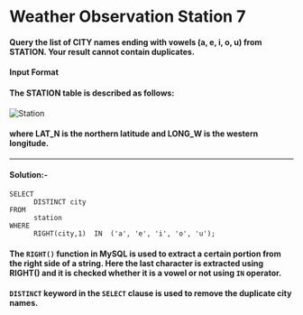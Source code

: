 # Weather Observation Station 7

#### Query the list of CITY names ending with vowels (a, e, i, o, u) from STATION. Your result cannot contain duplicates.

#### Input Format

#### The STATION table is described as follows:

![Station](https://github.com/user-attachments/assets/99f39cf3-b766-413e-8754-ea7a7f3d06fe)

#### where LAT_N is the northern latitude and LONG_W is the western longitude.

---

#### Solution:-
```
SELECT
      DISTINCT city
FROM
      station
WHERE
      RIGHT(city,1)  IN  ('a', 'e', 'i', 'o', 'u');
```
#### The ```RIGHT()``` function in MySQL is used to extract a certain portion from the right side of a string. Here the last character is extracted using RIGHT() and it is checked whether it is a vowel or not using ```IN``` operator.
#### ```DISTINCT``` keyword in the ```SELECT``` clause is used to remove the duplicate city names.
